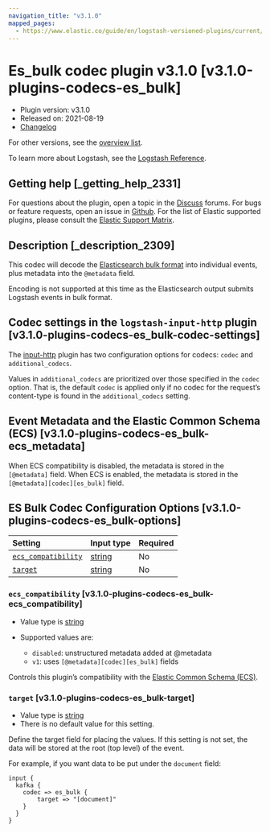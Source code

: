 ```yaml
---
navigation_title: "v3.1.0"
mapped_pages:
  - https://www.elastic.co/guide/en/logstash-versioned-plugins/current/v3.1.0-plugins-codecs-es_bulk.html
---
```


# Es_bulk codec plugin v3.1.0 [v3.1.0-plugins-codecs-es_bulk]

* Plugin version: v3.1.0
* Released on: 2021-08-19
* [Changelog](https://github.com/logstash-plugins/logstash-codec-es_bulk/blob/v3.1.0/CHANGELOG.md)

For other versions, see the [overview list](codec-es_bulk-index.md).

To learn more about Logstash, see the [Logstash Reference](https://www.elastic.co/guide/en/logstash/current/index.html).

## Getting help [_getting_help_2331]

For questions about the plugin, open a topic in the [Discuss](http://discuss.elastic.co) forums. For bugs or feature requests, open an issue in [Github](https://github.com/logstash-plugins/logstash-codec-es_bulk). For the list of Elastic supported plugins, please consult the [Elastic Support Matrix](https://www.elastic.co/support/matrix#matrix_logstash_plugins).

## Description [_description_2309]

This codec will decode the [Elasticsearch bulk format](https://www.elastic.co/guide/en/elasticsearch/reference/current/docs-bulk.html) into individual events, plus metadata into the `@metadata` field.

Encoding is not supported at this time as the Elasticsearch output submits Logstash events in bulk format.

## Codec settings in the `logstash-input-http` plugin [v3.1.0-plugins-codecs-es_bulk-codec-settings]

The [input-http](https://www.elastic.co/guide/en/logstash/current/plugins-inputs-http.html) plugin has two configuration options for codecs: `codec` and `additional_codecs`.

Values in `additional_codecs` are prioritized over those specified in the `codec` option. That is, the default `codec` is applied only if no codec for the request’s content-type is found in the `additional_codecs` setting.

## Event Metadata and the Elastic Common Schema (ECS) [v3.1.0-plugins-codecs-es_bulk-ecs_metadata]

When ECS compatibility is disabled, the metadata is stored in the `[@metadata]` field. When ECS is enabled, the metadata is stored in the `[@metadata][codec][es_bulk]` field.

## ES Bulk Codec Configuration Options [v3.1.0-plugins-codecs-es_bulk-options]

| Setting | Input type | Required |
| :- | :- | :- |
| [`ecs_compatibility`](v3-1-0-plugins-codecs-es_bulk.md#v3.1.0-plugins-codecs-es_bulk-ecs_compatibility) | [string](/lsr/value-types.md#string) | No |
| [`target`](v3-1-0-plugins-codecs-es_bulk.md#v3.1.0-plugins-codecs-es_bulk-target) | [string](/lsr/value-types.md#string) | No |

### `ecs_compatibility` [v3.1.0-plugins-codecs-es_bulk-ecs_compatibility]

* Value type is [string](/lsr/value-types.md#string)

* Supported values are:

  * `disabled`: unstructured metadata added at @metadata
  * `v1`: uses `[@metadata][codec][es_bulk]` fields

Controls this plugin’s compatibility with the [Elastic Common Schema (ECS)](https://www.elastic.co/guide/en/ecs/current).

### `target` [v3.1.0-plugins-codecs-es_bulk-target]

* Value type is [string](/lsr/value-types.md#string)
* There is no default value for this setting.

Define the target field for placing the values. If this setting is not set, the data will be stored at the root (top level) of the event.

For example, if you want data to be put under the `document` field:

```
input {
  kafka {
    codec => es_bulk {
        target => "[document]"
    }
  }
}
```

